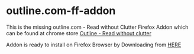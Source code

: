 # outline.com-ff-addon
This is the missing outline.com - Read without Clutter Firefox Addon which can be found at chrome store [Outline - Read without clutter](https://chrome.google.com/webstore/detail/outline-read-without-clut/daoolpmoieinofbnddaofhkhmbagfmnj)

Addon is ready to install on Firefox Browser by Downloading from [HERE](https://drive.google.com/file/d/1MF0rQIRnPBH5twFH6xP5OcUXYq6Q4C2F/view)
